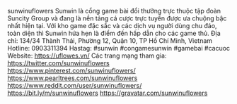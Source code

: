 sunwinuflowers
Sunwin là cổng game bài đổi thưởng trực thuộc tập đoàn Suncity Group và đang là nền tảng cá cược trực tuyến được ưa chuộng bậc nhất hiện tại. Với kho game đặc sắc và các dịch vụ người dùng chu đáo, toàn diện thì Sunwin hứa hẹn là điểm đến hấp dẫn cho các game thủ.
Địa chỉ: 134/34 Thành Thái, Phường 12, Quận 10, TP Hồ Chí Minh, Vietnam
Hotline: 0903311394
Hastag: #sunwin #congamesunwin #gamebai #cacuoc
Website: https://uflowes.vn/
Các trang mạng tham gia:
https://twitter.com/sunwinuflowers
https://www.pinterest.com/sunwinuflowers/
https://www.pearltrees.com/sunwinuflowers
https://www.reddit.com/user/sunwinuflowers/
https://bit.ly/m/sunwinuflowers
https://gravatar.com/sunwinuflowers



